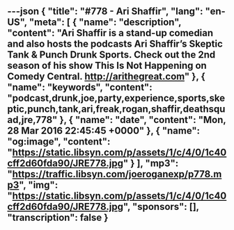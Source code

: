 ---json
{
  "title": "#778 - Ari Shaffir",
  "lang": "en-US",
  "meta": [
    {
      "name": "description",
      "content": "Ari Shaffir is a stand-up comedian and also hosts the podcasts Ari Shaffir’s Skeptic Tank & Punch Drunk Sports. Check out the 2nd season of his show This Is Not Happening on Comedy Central. http://arithegreat.com"
    },
    {
      "name": "keywords",
      "content": "podcast,drunk,joe,party,experience,sports,skeptic,punch,tank,ari,freak,rogan,shaffir,deathsquad,jre,778"
    },
    {
      "name": "date",
      "content": "Mon, 28 Mar 2016 22:45:45 +0000"
    },
    {
      "name": "og:image",
      "content": "https://static.libsyn.com/p/assets/1/c/4/0/1c40cff2d60fda90/JRE778.jpg"
    }
  ],
  "mp3": "https://traffic.libsyn.com/joeroganexp/p778.mp3",
  "img": "https://static.libsyn.com/p/assets/1/c/4/0/1c40cff2d60fda90/JRE778.jpg",
  "sponsors": [],
  "transcription": false
}
---
<episode-header />

<timemark seconds="0" />

<transcribe-call-to-action />

<episode-footer />